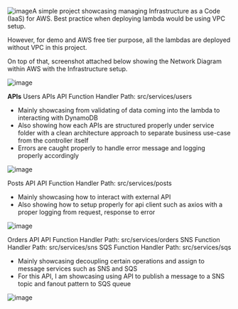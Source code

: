 ![image](https://github.com/user-attachments/assets/4009b753-f6f2-41f3-865a-e38521a700e7)A simple project showcasing managing Infrastructure as a Code (IaaS) for AWS. Best practice when deploying lambda would be using VPC setup.

However, for demo and AWS free tier purpose, all the lambdas are deployed without VPC in this project.

On top of that, screenshot attached below showing the Network Diagram within AWS with the Infrastructure setup.

![image](https://github.com/user-attachments/assets/b30103a4-8311-4f9b-8d4c-fd00f7a664dc)

**APIs**
Users APIs
API Function Handler Path: src/services/users
- Mainly showcasing from validating of data coming into the lambda to interacting with DynamoDB
- Also showing how each APIs are structured properly under service folder with a clean architecture approach to separate business use-case from the controller itself
- Errors are caught properly to handle error message and logging properly accordingly
  
![image](https://github.com/user-attachments/assets/43f17fdf-e624-4e79-bea4-d5503c144a2b)

Posts API
API Function Handler Path: src/services/posts
- Mainly showcasing how to interact with external API
- Also showing how to setup properly for api client such as axios with a proper logging from request, response to error
  
![image](https://github.com/user-attachments/assets/0875d078-3db0-4414-b0f5-7850ab4fa039)

Orders API
API Function Handler Path: src/services/orders
SNS Function Handler Path: src/services/sns
SQS Function Handler Path: src/services/sqs
- Mainly showcasing decoupling certain operations and assign to message services such as SNS and SQS
- For this API, I am showcasing using API to publish a message to a SNS topic and fanout pattern to SQS queue

![image](https://github.com/user-attachments/assets/1d265226-aad5-4ad9-992a-c91cf2b6064f)
